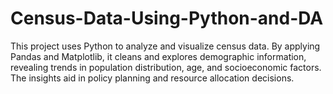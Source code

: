 # Census-Data-Using-Python-and-DA
This project uses Python to analyze and visualize census data. By applying Pandas and Matplotlib, it cleans and explores demographic information, revealing trends in population distribution, age, and socioeconomic factors. The insights aid in policy planning and resource allocation decisions.
